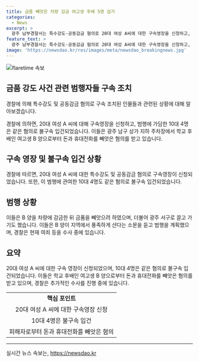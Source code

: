 ```yaml
---
title: 금품 빼앗은 차량 감금 여고생 후배 5명 검거
categories:
  - News
excerpt: >
  광주 남부경찰서는 특수강도·공동감금 혐의로 20대 여성 A씨에 대한 구속영장을 신청하고, 10대 4명을 같은 혐의로 불구속 입건했다. A씨 일당은 후배인 B양을 차량에 감금하고 현금과 휴대전화를 빼앗았으며, 경찰은 혐의 확인을 위해 수사 중이다. 이들은 지역에서 풍족하게 산다는 소문을 듣고 범행을 계획한 것으로 조사되고 있다. A씨에 대한 여죄 등이 수사 중이며, 더 많은 세부 사항이 밝혀질 예정이다.
feature_text: >
  광주 남부경찰서는 특수강도·공동감금 혐의로 20대 여성 A씨에 대한 구속영장을 신청하고, 10대 4명을 같은 혐의로 불구속 입건했다. A씨 일당은 후배인 B양을 차량에 감금하고 현금과 휴대전화를 빼앗았으며, 경찰은 혐의 확인을 위해 수사 중이다. 이들은 지역에서 풍족하게 산다는 소문을 듣고 범행을 계획한 것으로 조사되고 있다. A씨에 대한 여죄 등이 수사 중이며, 더 많은 세부 사항이 밝혀질 예정이다.
image: 'https://newsdao.kr/res/images/meta/newsdao_breakingnews.jpg'
---
```


<p><img src="https://newsdao.kr/res/images/meta/newsdao_breakingnews.jpg" alt="flaretime 속보" /></p>

<h2 data-ke-size="size26">금품 강도 사건 관련 범행자들 구속 조치</h2>

<p>경찰에 의해 특수강도 및 공동감금 혐의로 구속 조치된 인물들과 관련된 상황에 대해 알아보겠습니다.</p>

<p data-ke-size="size16">경찰에 의하면, 20대 여성 A 씨에 대해 구속영장을 신청하고, 범행에 가담한 10대 4명은 같은 혐의로 불구속 입건되었습니다. 이들은 광주 남구 상가 지하 주차장에서 학교 후배인 여고생 B 양으로부터 돈과 휴대전화를 빼앗은 혐의를 받고 있습니다.</p>

<h2 data-ke-size="size24">구속 영장 및 불구속 입건 상황</h2>

<p data-ke-size="size16">경찰에 따르면, 20대 여성 A 씨에 대한 특수강도 및 공동감금 혐의로 구속영장이 신청되었습니다. 또한, 이 범행에 관여한 10대 4명도 같은 혐의로 불구속 입건되었습니다.</p>

<h2 data-ke-size="size24">범행 상황</h2>

<p data-ke-size="size16">이들은 B 양을 차량에 감금한 뒤 금품을 빼앗으려 하였으며, 더불어 광주 서구로 끌고 가기도 했습니다. 이들은 B 양이 지역에서 풍족하게 산다는 소문을 듣고 범행을 계획했으며, 경찰은 현재 여죄 등을 수사 중에 있습니다.</p>

<h2 data-ke-size="size24">요약</h2>

<p data-ke-size="size16">20대 여성 A 씨에 대한 구속 영장이 신청되었으며, 10대 4명은 같은 혐의로 불구속 입건되었습니다. 이들은 학교 후배인 여고생 B 양으로부터 돈과 휴대전화를 빼앗은 혐의를 받고 있으며, 경찰은 추가적인 수사를 진행 중에 있습니다.</p>

<table>
<tbody>
<tr>
<td style="text-align: center; height: 17px;"><b>핵심 포인트</b></td>
</tr>
<tr>
<td style="text-align: center; height: 17px;">20대 여성 A 씨에 대한 구속영장 신청</td>
</tr>
<tr>
<td style="text-align: center; height: 17px;">10대 4명은 불구속 입건</td>
</tr>
<tr>
<td style="text-align: center; height: 17px;">피해자로부터 돈과 휴대전화를 빼앗은 혐의</td>
</tr>
</tbody>
</table>

<hr>
실시간 뉴스 속보는, <a href="https://newsdao.kr" rel="dofollow">https://newsdao.kr</a>


